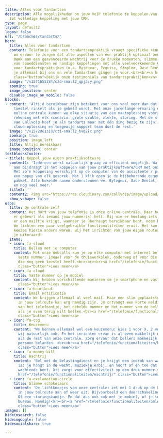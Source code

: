 ```yaml
---
title: Alles voor tandartsen
description: Alle mogelijkheden om jouw VoIP telefonie te koppelen.Van Chrome integratie
  tot volledige koppeling met jouw CRM.
type: page
layout: default2
logos: false
url: "/branches/tandarts/"
hero:
  title: Alles voor tandartsen
  content: Telefonie voor een tandartsenpraktijk vraagt specifieke kennis en toepassingen
    om ervoor te zorgen dat alle aspecten van een praktijk optimaal bediend worden.
    Denk aan een geavanceerde wachtrij voor de drukke momenten, slimme op maat inrichtingen
    van spoeddiensten en handige koppelingen met alle veelvoorkomende CRM systemen
    voor tandartspraktijken (o.a. Bytegear, Exquise, Simplex, Oase Dental ). Dit vind
    je allemaal bij ons en vele tandartsen gingen je voor.<br><br><a href="/testimonials/"
    class="button">Bekijk onze testimonials van tandartspraktijken</a>
  image: "/v1571655384/c2d-small2_qpj5cy.png"
  zooming: true
  image_position: center
  disable_image_on_mobile: false
blocks:
- content: 'Altijd bereikbaar zijn betekent voor ons veel meer dan dat er ergens een
    toestel rinkelt als je gebeld wordt. Met onze jarenlange ervaring én uitgekiende
    online centrale kunnen we elke situatie van een maatoplossing voorzien. We houden
    rekening met elk scenario: grote drukte, ziekte, storing. Met de slimme tools
    van Callvoip hoef je als tandarts maar met één ding bezig te zijn; je vak. Onze
    cloud-oplossing en toegewijd support team doet de rest.'
  image: "/v1572861318/cti-small2_bvq2lx.png"
  zooming: true
  position: image_left
  title: Altijd bereikbaar
  image_position: center
textblocksfooter:
- title1: Koppel jouw eigen praktijksoftware
  content1: 'Iedereen werkt natuurlijk graag zo efficiënt mogelijk. Wat daar echt
    aan bijdraagt is het koppelen van jouw praktijksoftware/CRM met onze telefonie.
    Met zo’n koppeling verschijnt op de computer van de assistente / praktijkondersteuner
    een popup van elk gesprek. Met 1 klik open je de bijbehorende gegevens in jouw
    pakket. Alle bekende namen ondersteunen we: Bytegear, Oase Dental, Exquise, Simplex
    en nog veel meer.'
  title2: ''
  content2: <img src="https://res.cloudinary.com/callvoip/image/upload/v1601302814/088_giacj3.png">
  show_vshape: false
usps:
  title: De centrale zelf
  content: Het hart van jouw telefonie is onze online centrale. Daar bepaal je wat
    er gebeurt als iemand jouw nummer(s) belt. Bij wie er hoelang iets rinkelt, wie
    er een mailtje krijgt, wanneer je überhaupt bereikbaar bent, noem het maar op.
    We lichten een paar veelgebruikte functionaliteiten eruit. Het kan zijn dat jouw
    keuzes hierin anders waren. Bij het inrichten van jouw eigen routes helpen we
    je uiteraard!
  items:
  - icon: fa-cloud
    title: Bellen met je computer
    content: Met onze Webcalls kun je op elke computer met internet bellen met jouw
      vaste nummer. Ideaal voor de thuiswerkplek, onderweg of voor die nieuwe collega
      die nog geen toestel heeft.<br><br><br><a href="/telefonie/functionaliteiten/webcalls/"
      class="button">Lees meer</a>
  - icon: fa-cloud
    title: Vaste nummer op je mobiel
    content: Wij hebben verschillende manieren om je smartphone en vaste nummer bij elkaar te brengen. Denk aan een app waarmee je doorschakelingen kunt regelen of zelfs bellen met je vaste nummer op de smartphone.<br><br><a href="/telefonie/vastmobiel/"
      class="button">Lees meer</a>
  - icon: fa-heartbeat
    title: Email notificatie
    content: We krijgen allemaal al veel mail. Maar een slim geplaatste e-mailmelding
      in jouw belroute kan erg handig zijn. Je ontvangt een korte melding met tijdstip
      van het telefoontje, het gebelde nummer en het nummer van de beller. Handig
      als je even terug wilt bellen.<br><a href="/telefonie/functionaliteiten/e-mail/"
      class="button">Lees meer</a>
  - icon: fa-cog
    title: Keuzemenu
    content: 'We kennen allemaal wel een keuzemenu: kies 1 voor X, 2 voor Y etc. Hebben
      wij natuurlijk ook. En het inrichten ervan is al even makkelijk en flexibel
      als de rest van onze centrale. Zorg ervoor dat bellers makkelijk bij de juiste
      persoon belanden. <br><br><a href="/telefonie/functionaliteiten/keuzemenu-ivr/"
      class="button">Lees meer</a>'
  - icon: fa-money-bill
    title: Wachtrij
    content: 'Bel met de Belastingdienst en je krijgt een indruk van wat een wachtrij
      is: je hangt in de wacht, muziekje erbij, en hoort af en toe dat je de zoveelste
      wachtende bent. Dit zorgt voor effectiviteit op een druk nummer.<br><br><br><a
      href="/telefonie/functionaliteiten/wachtrij/" class="button">Lees meer</a>'
  - icon: fa-exclamation-circle
    title: Slimme schakelaars
    content: 'De lichtknopjes van onze centrale: zet met 1 druk op de knop een afslag
      in jouw belroute aan of weer uit. Bijvoorbeeld een doorschakeling naar je mobiel.
      Of een storingsbandje. En dat dus ook ook met je mobiel, of je toestel op je
      bureau. Handig!<br><br><a href="/telefonie/functionaliteiten/omleiding-flow-control/"
      class="button">Lees meer</a>'
images: []
hideinsearch: false
hideingoogle: false
hidesocialshare: true

---
```

